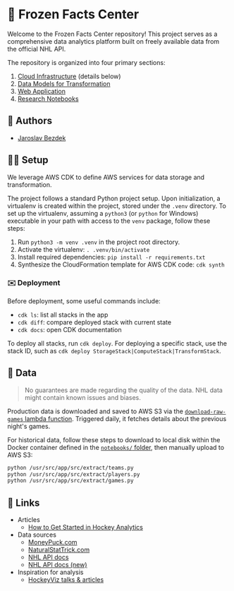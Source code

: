 # :rocket: Frozen Facts Center

Welcome to the Frozen Facts Center repository! This project serves as a comprehensive data
analytics platform built on freely available data from the official NHL API.

The repository is organized into four primary sections:

1. [Cloud Infrastructure](./stacks/README.md) (details below)
2. [Data Models for Transformation](./transform/README.md)
3. [Web Application](./board/README.md)
4. [Research Notebooks](./notebooks/README.md)

## :pencil: Authors

- [Jaroslav Bezdek](https://www.github.com/jardabezdek)

## :construction_worker_man: Setup

We leverage AWS CDK to define AWS services for data storage and transformation.

The project follows a standard Python project setup. Upon initialization, a virtualenv is created
within the project, stored under the `.venv` directory. To set up the virtualenv, assuming
a `python3` (or `python` for Windows) executable in your path with access to the `venv` package,
follow these steps:

1. Run `python3 -m venv .venv` in the project root directory.
2. Activate the virtualenv: `. .venv/bin/activate`
3. Install required dependencies: `pip install -r requirements.txt`
4. Synthesize the CloudFormation template for AWS CDK code: `cdk synth`

### :envelope: Deployment

Before deployment, some useful commands include:

- `cdk ls`: list all stacks in the app
- `cdk diff`: compare deployed stack with current state
- `cdk docs`: open CDK documentation

To deploy all stacks, run `cdk deploy`. For deploying a specific stack, use the stack ID,
such as `cdk deploy StorageStack|ComputeStack|TransformStack`.

## :floppy_disk: Data

> No guarantees are made regarding the quality of the data. NHL data might contain known issues
> and biases.

Production data is downloaded and saved to AWS S3 via
the [`download-raw-games` lambda function](./stacks/lambdas/download-raw-games/).
Triggered daily, it fetches details about the previous night's games.

For historical data, follow these steps to download to local disk within the Docker container
defined in the [`notebooks/` folder](./notebooks/), then manually upload to AWS S3:

```bash
python /usr/src/app/src/extract/teams.py
python /usr/src/app/src/extract/players.py
python /usr/src/app/src/extract/games.py
```

## :link: Links

- Articles
  - [How to Get Started in Hockey Analytics](https://hockey-graphs.com/2018/11/27/how-to-get-started-in-hockey-analytics/)
- Data sources
  - [MoneyPuck.com](https://moneypuck.com/data.htm)
  - [NaturalStatTrick.com](https://naturalstattrick.com/)
  - [NHL API docs](https://gitlab.com/dword4/nhlapi)
  - [NHL API docs (new)](https://github.com/Zmalski/NHL-API-Reference)
- Inspiration for analysis
  - [HockeyViz talks & articles](https://hockeyviz.com/)
